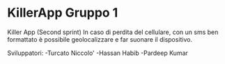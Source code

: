 # KillerApp Gruppo 1
Killer App (Second sprint)
In caso di perdita del cellulare, con un sms ben formattato è possibile geolocalizzare e far suonare il dispositivo.

Sviluppatori:
-Turcato Niccolo'
-Hassan Habib
-Pardeep Kumar
